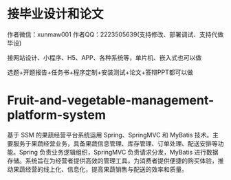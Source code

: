 # 接毕业设计和论文
作者微信：xunmaw001  作者QQ：2223505639(支持修改、部署调试、支持代做毕设)

接网站设计、小程序、H5、APP、各种系统等，单片机、嵌入式也可以做

选题+开题报告+任务书+程序定制+安装测试+论文+答辩PPT都可以做
# Fruit-and-vegetable-management-platform-system
基于 SSM 的果蔬经营平台系统运用 Spring、SpringMVC 和 MyBatis 技术。主要服务于果蔬经营业务，具备果蔬信息管理、库存管理、订单处理、配送安排等功能。Spring 负责业务逻辑组织，SpringMVC 负责请求分发，MyBatis 进行数据存储。系统旨在为经营者提供高效的管理工具，为消费者提供便捷的购买体验，推动果蔬经营的线上化、信息化，提高果蔬销售与配送的效率和质量。
